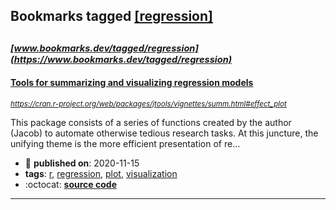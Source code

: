 ## Bookmarks tagged [[regression]](https://www.bookmarks.dev/search?q=[regression])

_<sup><sup>[www.bookmarks.dev/tagged/regression](https://www.bookmarks.dev/tagged/regression)</sup></sup>_
---
#### [Tools for summarizing and visualizing regression models](https://cran.r-project.org/web/packages/jtools/vignettes/summ.html#effect_plot)
_<sup>https://cran.r-project.org/web/packages/jtools/vignettes/summ.html#effect_plot</sup>_

This package consists of a series of functions created by the author (Jacob) to automate otherwise tedious research tasks. At this juncture, the unifying theme is the more efficient presentation of re...
* :calendar: **published on**: 2020-11-15
* **tags**: [r](../tagged/r.md), [regression](../tagged/regression.md), [plot](../tagged/plot.md), [visualization](../tagged/visualization.md)
* :octocat: **[source code](https://github.com/jacob-long/jtools/)**
---
